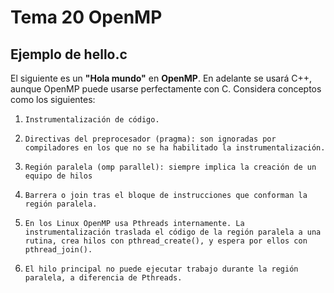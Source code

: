# Tema 20 OpenMP

## Ejemplo de hello.c

El siguiente es un **"Hola mundo"** en **OpenMP**. En adelante se usará C++, aunque OpenMP puede usarse perfectamente con C. Considera conceptos como los siguientes:

1. `Instrumentalización de código.`

2. `Directivas del preprocesador (pragma): son ignoradas por compiladores en los que no se ha habilitado la instrumentalización.`

3. `Región paralela (omp parallel): siempre implica la creación de un equipo de hilos`

4. `Barrera o join tras el bloque de instrucciones que conforman la región paralela.`

5. `En los Linux OpenMP usa Pthreads internamente. La instrumentalización traslada el código de la región paralela a una rutina, crea hilos con pthread_create(), y espera por ellos con pthread_join().`

6. `El hilo principal no puede ejecutar trabajo durante la región paralela, a diferencia de Pthreads.`
